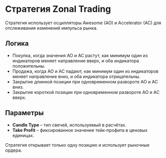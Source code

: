 # Стратегия Zonal Trading

Стратегия использует осцилляторы Awesome (AO) и Accelerator (AC) для отслеживания изменений импульса рынка.

## Логика
- Покупка, когда значения AO и AC растут, как минимум один из индикаторов меняет направление вверх, и оба индикатора положительны.
- Продажа, когда AO и AC падают, как минимум один из индикаторов меняет направление вниз, и оба индикатора отрицательны.
- Закрытие длинной позиции при одновременном развороте AO и AC вниз.
- Закрытие короткой позиции при одновременном развороте AO и AC вверх.

## Параметры
- **Candle Type** – тип свечей, используемый в расчётах.
- **Take Profit** – фиксированное значение тейк-профита в ценовых единицах.

Стратегия открывает только одну позицию и использует рыночные ордера.
